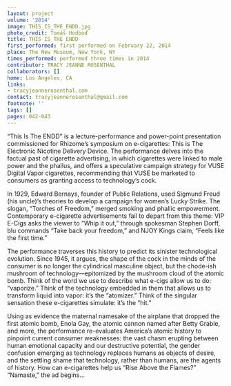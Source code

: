 ```yaml
---
layout: project
volume: '2014'
image: THIS_IS_THE_ENDD.jpg
photo_credit: Tomáš Hodboď
title: THIS IS THE ENDD
first_performed: first performed on February 22, 2014
place: The New Museum, New York, NY
times_performed: performed three times in 2014
contributor: TRACY JEANNE ROSENTHAL
collaborators: []
home: Los Angeles, CA
links:
- tracyjeannerosenthal.com
contact: tracyjeannerosenthal@gmail.com
footnote: ''
tags: []
pages: 042-043
---
```


“This Is The ENDD” is a lecture-performance and power-point presentation commissioned for Rhizome’s symposium on e-cigarettes: This is The Electronic Nicotine Delivery Device. The performance delves into the factual past of cigarette advertising, in which cigarettes were linked to male power and the phallus, and offers a speculative campaign strategy for VUSE Digital Vapor cigarettes, recommending that VUSE be marketed to consumers as granting access to technology’s cock.

In 1929, Edward Bernays, founder of Public Relations, used Sigmund Freud (his uncle)’s theories to develop a campaign for women’s Lucky Strike. The slogan, “Torches of Freedom,” merged smoking and phallic empowerment. Contemporary e-cigarette advertisements fail to depart from this theme: VIP E-Cigs asks the viewer to “Whip it out,” through spokesman Stephen Dorff, blu commands “Take back your freedom,” and NJOY Kings claim, “Feels like the first time.”

The performance traverses this history to predict its sinister technological evolution. Since 1945, it argues, the shape of the cock in the minds of the consumer is no longer the cylindrical masculine object, but the chode-ish mushroom of technology—epitomized by the mushroom cloud of the atomic bomb. Think of the word we use to describe what e-cigs allow us to do: “vaporize.” Think of the technology embedded in them that allows us to transform liquid into vapor: it’s the “atomizer.” Think of the singular sensation these e-cigarettes simulate: it’s the “hit.”

Using as evidence the maternal namesake of the airplane that dropped the first atomic bomb, Enola Gay, the atomic cannon named after Betty Grable, and more, the performance re-evaluates America’s atomic history to pinpoint current consumer weaknesses: the vast chasm erupting between human emotional capacity and our destructive potential, the gender confusion emerging as technology replaces humans as objects of desire, and the settling shame that technology, rather than humans, are the agents of history. How can e-cigarettes help us “Rise Above the Flames?” “Namaste,” the ad begins…
